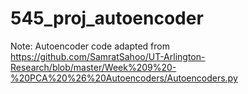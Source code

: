 # 545_proj_autoencoder

Note: Autoencoder code adapted from https://github.com/SamratSahoo/UT-Arlington-Research/blob/master/Week%209%20-%20PCA%20%26%20Autoencoders/Autoencoders.py
